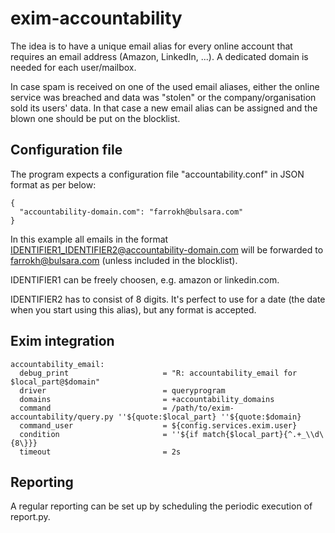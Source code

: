 # exim-accountability

The idea is to have a unique email alias for every online account that requires an email address (Amazon, LinkedIn, ...). A dedicated domain is needed for each user/mailbox.

In case spam is received on one of the used email aliases, either the online service was breached and data was "stolen" or the company/organisation sold its users' data. In that case a new email alias can be assigned and the blown one should be put on the blocklist.

## Configuration file

The program expects a configuration file "accountability.conf" in JSON format as per below:

```
{
  "accountability-domain.com": "farrokh@bulsara.com"
}
```

In this example all emails in the format IDENTIFIER1_IDENTIFIER2@accountability-domain.com will be forwarded to farrokh@bulsara.com (unless included in the blocklist).

IDENTIFIER1 can be freely choosen, e.g. amazon or linkedin.com.

IDENTIFIER2 has to consist of 8 digits. It's perfect to use for a date (the date when you start using this alias), but any format is accepted.

## Exim integration

```
accountability_email:
  debug_print                     = "R: accountability_email for $local_part@$domain"
  driver                          = queryprogram
  domains                         = +accountability_domains
  command                         = /path/to/exim-accountability/query.py ''${quote:$local_part} ''${quote:$domain}
  command_user                    = ${config.services.exim.user}
  condition                       = ''${if match{$local_part}{^.+_\\d\{8\}}}
  timeout                         = 2s
```

## Reporting

A regular reporting can be set up by scheduling the periodic execution of report.py.

